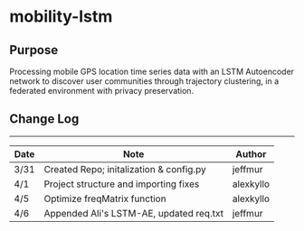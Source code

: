 # mobility-lstm

## Purpose

Processing mobile GPS location time series data with an LSTM Autoencoder network
to discover user communities through trajectory clustering, in a federated
environment with privacy preservation.

## Change Log

---

| Date | Note                                    | Author    |
| ---- | --------------------------------------- | --------- |
| 3/31 | Created Repo; initalization & config.py | jeffmur   |
| 4/1  | Project structure and importing fixes   | alexkyllo |
| 4/5  | Optimize freqMatrix function            | alexkyllo |
| 4/6  | Appended Ali's LSTM-AE, updated req.txt | jeffmur   |